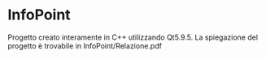 # InfoPoint
Progetto creato interamente in C++ utilizzando Qt5.9.5.
La spiegazione del progetto è trovabile in InfoPoint/Relazione.pdf
